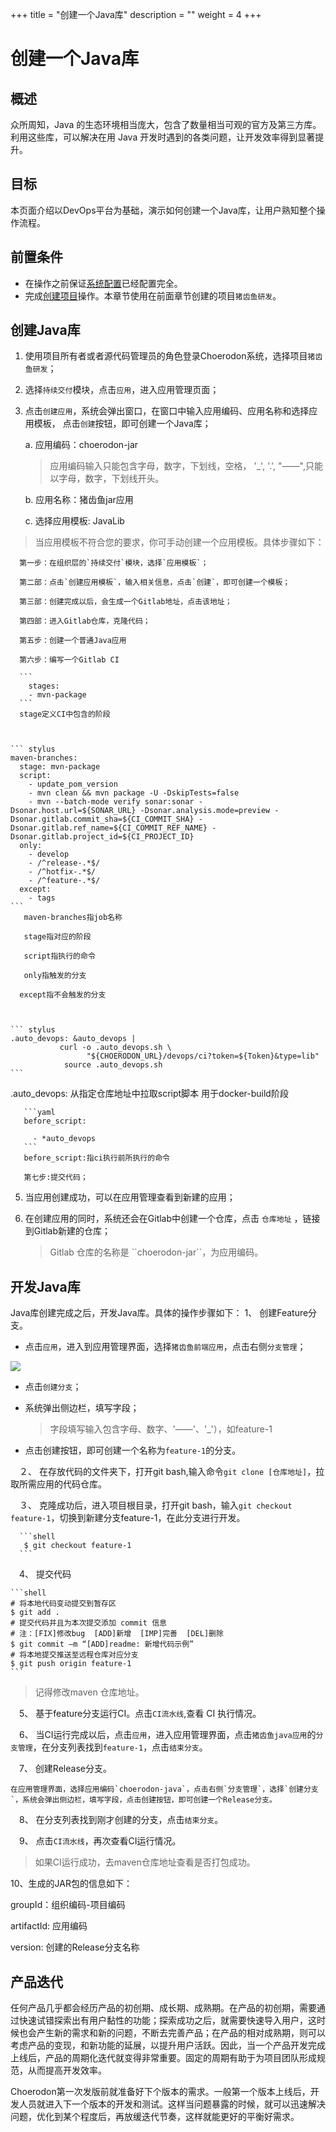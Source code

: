 ﻿+++
title = "创建一个Java库"
description = ""
weight = 4
+++

# 创建一个Java库
## 概述
众所周知，Java 的生态环境相当庞大，包含了数量相当可观的官方及第三方库。利用这些库，可以解决在用 Java 开发时遇到的各类问题，让开发效率得到显著提升。

## 目标

本页面介绍以DevOps平台为基础，演示如何创建一个Java库，让用户熟知整个操作流程。


## 前置条件

- 在操作之前保证[系统配置](../../user-guide/system-configuration)已经配置完全。
- 完成[创建项目](../project)操作。本章节使用在前面章节创建的项目`猪齿鱼研发`。

<h2 id="1">创建Java库</h2>

1. 使用项目所有者或者源代码管理员的角色登录Choerodon系统，选择项目`猪齿鱼研发`；
2. 选择`持续交付`模块，点击`应用`，进入应用管理页面；
3. 点击``创建应用``，系统会弹出窗口，在窗口中输入应用编码、应用名称和选择应用模板， 点击`创建`按钮，即可创建一个Java库；

    a. 应用编码：choerodon-jar
	 <blockquote class="warning">
    应用编码输入只能包含字母，数字，下划线，空格， '_', '.', "——",只能以字母，数字，下划线开头。
    </blockquote>

    b. 应用名称：猪齿鱼jar应用

    c. 选择应用模板: JavaLib  
<blockquote class="note">
        当应用模板不符合您的要求，你可手动创建一个应用模板。具体步骤如下：
    </blockquote>
    
      第一步：在组织层的`持续交付`模块，选择`应用模板`；

      第二部：点击`创建应用模板`，输入相关信息，点击`创建`，即可创建一个模板；
      
      第三部：创建完成以后，会生成一个Gitlab地址，点击该地址；
     
      第四部：进入Gitlab仓库，克隆代码；
      
      第五步：创建一个普通Java应用
   
      第六步：编写一个Gitlab CI

      ```
	    stages:
	    - mvn-package
      ```
	  stage定义CI中包含的阶段
	  
	

	``` stylus
	maven-branches:
	  stage: mvn-package
	  script:
		- update_pom_version
		- mvn clean && mvn package -U -DskipTests=false
		- mvn --batch-mode verify sonar:sonar -Dsonar.host.url=${SONAR_URL} -Dsonar.analysis.mode=preview -Dsonar.gitlab.commit_sha=${CI_COMMIT_SHA} -Dsonar.gitlab.ref_name=${CI_COMMIT_REF_NAME} -Dsonar.gitlab.project_id=${CI_PROJECT_ID}
	  only:
		- develop
		- /^release-.*$/
		- /^hotfix-.*$/
		- /^feature-.*$/
	  except:
		- tags
	```
	   maven-branches指job名称
	   
       stage指对应的阶段
	   
	   script指执行的命令
       
	   only指触发的分支
      
	  except指不会触发的分支
	  
	  

	``` stylus
	.auto_devops: &auto_devops |
			   curl -o .auto_devops.sh \
					 "${CHOERODON_URL}/devops/ci?token=${Token}&type=lib"
				source .auto_devops.sh
	```   
  .auto_devops: 从指定仓库地址中拉取script脚本  用于docker-build阶段


       ```yaml
       before_script:
  
         - *auto_devops
       ```
       before_script:指ci执行前所执行的命令
	   
	   第七步:提交代码；




5. 当应用创建成功，可以在应用管理查看到新建的应用；

6. 在创建应用的同时，系统还会在Gitlab中创建一个仓库，点击 ``仓库地址`` ，链接到Gitlab新建的仓库；
    
    <blockquote class="note">
        Gitlab 仓库的名称是 ``choerodon-jar``，为应用编码。
    </blockquote>


<h2 id="2">开发Java库</h2>

Java库创建完成之后，开发Java库。具体的操作步骤如下：
1、 创建Feature分支。

- 点击`应用`，进入到应用管理界面，选择`猪齿鱼前端应用`，点击右侧`分支管理`；

![](/img/docs/quick-start/assets/microservice-front/分支管理.jpg)

- 点击`创建分支`；

- 系统弹出侧边栏，填写字段； 
    <blockquote class="warning">
    字段填写输入包含字母、数字、'——'、'_'），如feature-1
    </blockquote>

- 点击创建按钮，即可创建一个名称为`feature-1`的分支。
 
　２、 在存放代码的文件夹下，打开git bash,输入命令`git clone [仓库地址]`，拉取所需应用的代码仓库。

　３、 克隆成功后，进入项目根目录，打开git bash，输入`git checkout feature-1`，切换到新建分支feature-1，在此分支进行开发。
   
      ```shell
       $ git checkout feature-1
      ```
   
　4、 提交代码   

    ```shell
    # 将本地代码变动提交到暂存区
    $ git add .
    # 提交代码并且为本次提交添加 commit 信息
    # 注：[FIX]修改bug  [ADD]新增  [IMP]完善  [DEL]删除
    $ git commit –m “[ADD]readme: 新增代码示例”
    # 将本地提交推送至远程仓库对应分支
    $ git push origin feature-1
    ```
   <blockquote class="note">
        记得修改maven 仓库地址。
    </blockquote>
   
　5、 基于feature分支运行CI。点击`CI流水线`,查看 CI 执行情况。

　6、 当CI运行完成以后，点击`应用`，进入应用管理界面，点击`猪齿鱼java应用`的`分支管理`，在分支列表找到`feature-1`，点击`结束分支`。

　7、  创建Release分支。
   
    在应用管理界面，选择应用编码`choerodon-java`，点击右侧`分支管理`，选择`创建分支`，系统会弹出侧边栏，填写字段，点击创建按钮，即可创建一个Release分支。

　8、 在分支列表找到刚才创建的分支，点击`结束分支`。

　9、 点击`CI流水线`，再次查看CI运行情况。
    
   <blockquote class="note">
        如果CI运行成功，去maven仓库地址查看是否打包成功。
    </blockquote>

   10、生成的JAR包的信息如下：
    
   groupId：组织编码-项目编码
   
   artifactId: 应用编码
   
   version: 创建的Release分支名称

<h2 id="5">产品迭代</h2>

任何产品几乎都会经历产品的初创期、成长期、成熟期。在产品的初创期，需要通过快速试错探索出有用户黏性的功能；探索成功之后，就需要快速导入用户，这时候也会产生新的需求和新的问题，不断去完善产品；在产品的相对成熟期，则可以考虑产品的变现，和新功能的延展，以提升用户活跃。因此，当一个产品开发完成上线后，产品的周期化迭代就变得非常重要。固定的周期有助于为项目团队形成规范，从而提高开发效率。

Choerodon第一次发版前就准备好下个版本的需求。一般第一个版本上线后，开发人员就进入下一个版本的开发和测试。这样当问题暴露的时候，就可以迅速解决问题，优化到某个程度后，再放缓迭代节奏，这样就能更好的平衡好需求。


